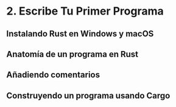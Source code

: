 # 2. Escribe Tu Primer Programa

## Instalando Rust en Windows y macOS

## Anatomía de un programa en Rust

## Añadiendo comentarios

## Construyendo un programa usando Cargo
